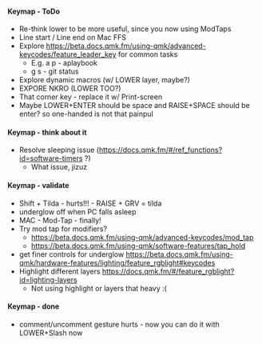 
#### Keymap - ToDo
- Re-think lower to be more useful, since you now using ModTaps
- Line start / Line end on Mac FFS
- Explore https://beta.docs.qmk.fm/using-qmk/advanced-keycodes/feature_leader_key for common tasks
    - E.g. a p - aplaybook
    - g s - git status<ENTER>
- Explore  dynamic macros (w/ LOWER layer, maybe?)
- EXPORE NKRO (LOWER TOO?)
- That corner key - replace it w/ Print-screen
- Maybe LOWER+ENTER should be space and RAISE+SPACE should be enter? so one-handed is not that painpul

#### Keymap - think about it
- Resolve sleeping issue (https://docs.qmk.fm/#/ref_functions?id=software-timers ?)
    - What issue, jizuz

#### Keymap - validate
- Shift + Tilda - hurts!!! - RAISE + GRV = tilda
- underglow off when PC falls asleep
- MAC - Mod-Tap - finally!
- Try mod tap for modifiers?
    - https://beta.docs.qmk.fm/using-qmk/advanced-keycodes/mod_tap
    - https://beta.docs.qmk.fm/using-qmk/software-features/tap_hold
- get finer controls for underglow https://beta.docs.qmk.fm/using-qmk/hardware-features/lighting/feature_rgblight#keycodes
- Highlight different layers https://docs.qmk.fm/#/feature_rgblight?id=lighting-layers
    - Not using highlight or layers that heavy :(


#### Keymap - done
- comment/uncomment gesture hurts - now you can do it with LOWER+Slash now
